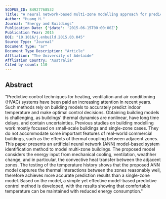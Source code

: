 ```yaml
---
SCOPUS_ID: 84927768532
Title: "A neural network-based multi-zone modelling approach for predictive control system design in commercial buildings"
Author: "Huang H."
Journal: "Energy and Buildings"
Publication Date: {'$date': '2015-06-15T00:00:00Z'}
Publication Year: 2015
DOI: "10.1016/j.enbuild.2015.03.045"
Source Type: "Journal"
Document Type: "ar"
Document Type Description: "Article"
Affliation: "The University of Adelaide"
Affliation Country: "Australia"
Cited by count: 110
---
```


## Abstract
"Predictive control techniques for heating, ventilation and air conditioning (HVAC) systems have been paid an increasing attention in recent years. Such methods rely on building models to accurately predict indoor temperature and make optimal control decisions. Obtaining building models is challenging, as buildings' thermal dynamics are nonlinear, have long time delays, and contain uncertainties. Previous studies on building modelling work mostly focused on small-scale buildings and single-zone cases. They do not accommodate some important features of real-world commercial buildings, such as the effects of thermal coupling between adjacent zones. This paper presents an artificial neural network (ANN) model-based system identification method to model multi-zone buildings. The proposed model considers the energy input from mechanical cooling, ventilation, weathher change, and in particular, the convective heat transfer between the adjacent zones. The testing of the temperature history shows that the proposed ANN model captures the thermal interactions between the zones reasonably well, therefore achieves more accurate prediction results than a single-zone model. Based on the model, a simple yet effective model-based predictive control method is developed, with the results showing that comfortable temperature can be maintained with reduced energy consumption."
